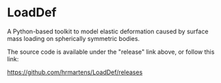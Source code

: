 # LoadDef
A Python-based toolkit to model elastic deformation caused by surface mass loading on spherically symmetric bodies.

The source code is available under the "release" link above, or follow this link:

https://github.com/hrmartens/LoadDef/releases

